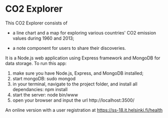 # CO2 Explorer
 
This CO2 Explorer consists of

- a line chart and a map for exploring various countries' CO2 emission values during 1960 and 2013;

- a note component for users to share their discoveries.

It is a Node.js web application using Express framework and MongoDB for data storage.
To run this app:
1. make sure you have Node.js, Express, and MongoDB installed;
2. start mongoDB: sudo mongod
3. in your terminal, navigate to the project folder, and install all dependancies: npm install
4. start the server: node bin/www
5. open your browser and input the url http://localhost:3500/

An online version with a user registration at https://ss-18.it.helsinki.fi/health
